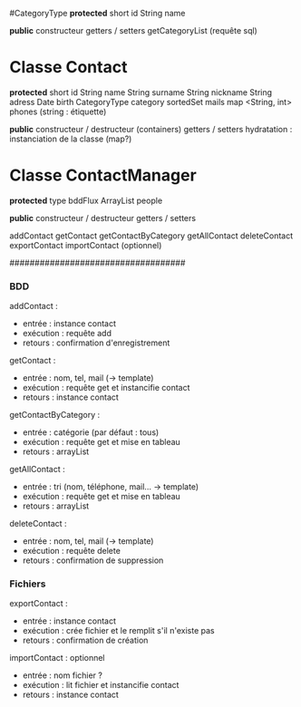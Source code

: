 #CategoryType
**protected**
short id
String name

**public**
constructeur
getters / setters
getCategoryList (requête sql)



# Classe Contact
**protected**
short id
String name
String surname
String nickname
String adress
Date birth
CategoryType category
sortedSet <String> mails
map <String, int> phones (string : étiquette)

**public**
constructeur / destructeur (containers)
getters / setters
hydratation : instanciation de la classe (map?)



# Classe ContactManager
**protected**
type bddFlux
ArrayList <Contact> people

**public**
constructeur / destructeur
getters / setters

addContact
getContact
getContactByCategory
getAllContact
deleteContact
exportContact
importContact (optionnel)


###################################

### BDD

addContact :
- entrée : instance contact
- exécution : requête add
- retours : confirmation d'enregistrement

getContact :
- entrée : nom, tel, mail (-> template)
- exécution : requête get et instancifie contact
- retours : instance contact

getContactByCategory :
- entrée : catégorie (par défaut : tous)
- exécution : requête get et mise en tableau
- retours : arrayList

getAllContact :
- entrée : tri (nom, téléphone, mail... -> template)
- exécution : requête get et mise en tableau
- retours : arrayList

deleteContact :
- entrée : nom, tel, mail (-> template)
- exécution : requête delete 
- retours : confirmation de suppression


### Fichiers

exportContact :
- entrée : instance contact
- exécution : crée fichier et le remplit s'il n'existe pas
- retours : confirmation de création

importContact : optionnel
- entrée : nom fichier ?
- exécution : lit fichier et instancifie contact
- retours : instance contact
